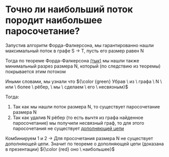 # Точно ли наибольший поток породит наибольшее паросочетание?

Запустив алгоритм Форда-Фалкерсона, мы гарантированно нашли максимальный поток в графе S -> T, пусть его размер равен N

Тогда по теореме Форда-Фалкерсона [(тык)](https://ru.wikipedia.org/wiki/Теорема_Форда_—_Фалкерсона) мы нашли также минимальный разрез размера N, который (по следствию из теоремы) покрывается этим потоком

Иными словами, мы узнали что ${\color {green} Убрав \ из \ графа \ N \ или \ более \ рёбер, \ мы \ сделаем \ его \ несвязным}$

Тогда:
1) Так как мы нашли поток размера N, то существует паросочетание размера N
2) Так как удалив N рёбер (то есть вычтя из графа найденное паросочетание) мы получили несвязный граф, то для этого паросочетания не существует [дополняющей цепи](https://neerc.ifmo.ru/wiki/index.php?title=%D0%9F%D0%B0%D1%80%D0%BE%D1%81%D0%BE%D1%87%D0%B5%D1%82%D0%B0%D0%BD%D0%B8%D1%8F:_%D0%BE%D1%81%D0%BD%D0%BE%D0%B2%D0%BD%D1%8B%D0%B5_%D0%BE%D0%BF%D1%80%D0%B5%D0%B4%D0%B5%D0%BB%D0%B5%D0%BD%D0%B8%D1%8F,_%D1%82%D0%B5%D0%BE%D1%80%D0%B5%D0%BC%D0%B0_%D0%BE_%D0%BC%D0%B0%D0%BA%D1%81%D0%B8%D0%BC%D0%B0%D0%BB%D1%8C%D0%BD%D0%BE%D0%BC_%D0%BF%D0%B0%D1%80%D0%BE%D1%81%D0%BE%D1%87%D0%B5%D1%82%D0%B0%D0%BD%D0%B8%D0%B8_%D0%B8_%D0%B4%D0%BE%D0%BF%D0%BE%D0%BB%D0%BD%D1%8F%D1%8E%D1%89%D0%B8%D1%85_%D1%86%D0%B5%D0%BF%D1%8F%D1%85#:~:text=%D0%94%D0%BE%D0%BF%D0%BE%D0%BB%D0%BD%D1%8F%D1%8E%D1%89%D0%B0%D1%8F%20%D1%86%D0%B5%D0%BF%D1%8C%20(%D0%B8%D0%BB%D0%B8%20%D1%83%D0%B2%D0%B5%D0%BB%D0%B8%D1%87%D0%B8%D0%B2%D0%B0%D1%8E%D1%89%D0%B0%D1%8F%20%D1%86%D0%B5%D0%BF%D1%8C)%20(%D0%B0%D0%BD%D0%B3%D0%BB.%20augmenting%20path)%20%E2%80%94%20%D1%87%D0%B5%D1%80%D0%B5%D0%B4%D1%83%D1%8E%D1%89%D0%B0%D1%8F%D1%81%D1%8F%20%D1%86%D0%B5%D0%BF%D1%8C%2C%20%D1%83%20%D0%BA%D0%BE%D1%82%D0%BE%D1%80%D0%BE%D0%B9%20%D0%BE%D0%B1%D0%B0%20%D0%BA%D0%BE%D0%BD%D1%86%D0%B0%20%D1%81%D0%B2%D0%BE%D0%B1%D0%BE%D0%B4%D0%BD%D1%8B.)

 Комбинируем 1 и 2 -> Для просочетания размера N не существует дополняющей цепи. Значит по теореме о дополняющей цепи (доказана в презентации) ${\color {red} оно \ наибольшее}$
